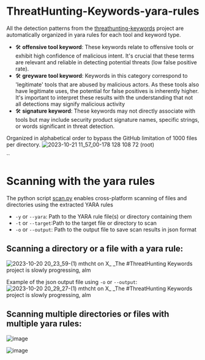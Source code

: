 # ThreatHunting-Keywords-yara-rules

All the detection patterns from the [threathunting-keywords](https://github.com/mthcht/ThreatHunting-Keywords) project are automatically organized in yara rules for each tool and keyword type.
- 🛠️ **offensive tool keyword**: These keywords relate to offensive tools or exhibit high confidence of malicious intent. It's crucial that these terms are relevant and reliable in detecting potential threats (low false positive rate).
- 🛠️ **greyware tool keyword**: Keywords in this category correspond to 'legitimate' tools that are abused by malicious actors. As these tools also have legitimate uses, the potential for false positives is inherently higher. It's important to interpret these results with the understanding that not all detections may signify malicious activity
- 🛠️ **signature keyword**: These keywords may not directly associate with tools but may include security product signature names, specific strings, or words significant in threat detection.

Organized in alphabetical order to bypass the GitHub limitation of 1000 files per directory.
![2023-10-21 11_57_00-178 128 108 72 (root)](https://github.com/mthcht/ThreatHunting-Keywords-yara-rules/assets/75267080/d7a696fd-297c-4023-ae33-3e93dd51060a)

``
# Scanning with the yara rules
The python script [scan.py](https://github.com/mthcht/ThreatHunting-Keywords-yara-rules/blob/main/_utils/scan.py) enables cross-platform scanning of files and directories using the extracted YARA rules
 - `-y` or `--yara`: Path to the YARA rule file(s) or directory containing them
- `-t` or `--target`:Path to the target file or directory to scan
- `-o` or `--output`: Path to the output file to save scan results in json format

## Scanning a directory or a file with a yara rule:
![2023-10-20 20_23_59-(1) mthcht on X_ _The #ThreatHunting Keywords project is slowly progressing, alm](https://github.com/mthcht/ThreatHunting-Keywords-yara-rules/assets/75267080/fda16d4c-e56d-49a2-8095-c9b920ebae0a)

Example of the json output file using `-o` or `--output`: 
![2023-10-20 20_29_27-(1) mthcht on X_ _The #ThreatHunting Keywords project is slowly progressing, alm](https://github.com/mthcht/ThreatHunting-Keywords-yara-rules/assets/75267080/0acea256-369b-4e2a-8e82-f51b69a1c1ee)

## Scanning multiple directories or files with multiple yara rules:
![image](https://github.com/mthcht/ThreatHunting-Keywords-yara-rules/assets/75267080/64cf98a8-dd5c-45de-946d-a9243d570b92)

![image](https://github.com/mthcht/ThreatHunting-Keywords-yara-rules/assets/75267080/37dc6e05-52c7-4778-bd22-62b960569fd0)


